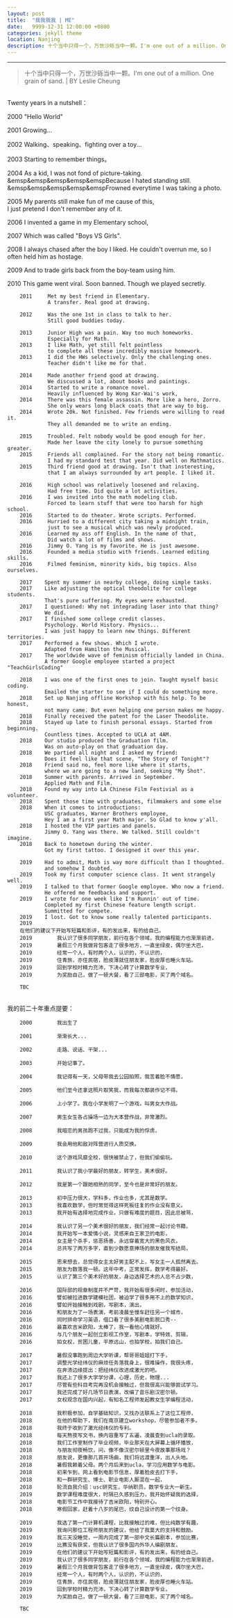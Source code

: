 ```yaml
---
layout: post
title:  "我我我我 | ME"
date:   9999-12-31 12:00:00 +0800
categories: jekyll theme
location: Nanjing
description: 十个当中只得一个，万世沙砾当中一颗。I'm one out of a million. One grain of sand.
---
```

---


> 十个当中只得一个，万世沙砾当中一颗。I'm one out of a million. One grain of sand.
> | BY Leslie Cheung

<br>Twenty years in a nutshell：

2000     "Hello World"
        
2001     Growing...
       
2002     Walking、speaking、fighting over a toy...
        
2003     Starting to remember things。
        
2004     As a kid, I was not fond of picture-taking.
         <br>&emsp&emsp&emsp&emsp&emspBecause I hated standing still.
         <br>&emsp&emsp&emsp&emsp&emspFrowned everytime I was taking a photo.
        
2005     My parents still make fun of me cause of this, 
         <br>        I just pretend I don't remember any of it.
        
2006     I invented a game in my Elementary school,
        
2007     Which was called "Boys VS Girls".
        
2008     I always chased after the boy I liked. 
         He couldn't overrun me,
         so I often held him as hostage.
        
2009     And to trade girls back from the boy-team using him.
        
2010     This game went viral. Soon banned. 
         Though we played secretly.
                    
        2011     Met my best friend in Elementary. 
                 A transfer. Real good at drawing.
        
        2012     Was the one 1st in class to talk to her. 
                 Still good buddies today.
        
        2013     Junior High was a pain. Way too much homeworks. 
                 Especially for Math. 
        2013     I like Math, yet still felt pointless
                 to complete all these incredibly massive homework.
        2013     I did the HWs selectively. Only the challenging ones. 
                 Teacher didn't like me for that.
        
        2014     Made another friend good at drawing. 
                 We discussed a lot, about books and paintings.
        2014     Started to write a romance novel. 
                 Heavily influenced by Wong Kar-Wai's work, 
        2014     There was this female assassin. More like a hero, Zorro.
                 She only wears long black coats that are way to big.
        2014     Wrote 20k. Not finished. Few friends were willing to read it. 
                 They all demanded me to write an ending.
       
        2015     Troubled. Felt nobody would be good enough for her.
                 Made her leave the city lonely to pursue something greater.
        2015     Friends all complained. For the story not being romantic.
                 I had my standard test that year. Did well on Mathmatics.
        2015     Third friend good at drawing. Isn't that insteresting,
                 that I am always surrounded by art people. I liked it.
        
        2016     High school was relatively loosened and relaxing. 
                 Had free time. Did quite a lot activities.
        2016     I was invited into the math modeling club.
                 Forced to learn stuff that were too harsh for high school.
        2016     Started to do theater. Wrote scripts. Performed.
        2016     Hurried to a different city taking a midnight train,
                 just to see a musical which was newly produced.
        2016     Learned my ass off English. In the name of that,
                 Did watch a lot of films and shows.
        2016     Jimmy O. Yang is my favorite. He is just awesome.
        2016     Founded a media studio with friends. Learned editing skills.
        2016     Filmed feminism, minority kids, big topics. Also ourselves. 
        
        2017    Spent my summer in nearby college, doing simple tasks.
        2017    Like adjusting the optical theodolite for college students.
                That's pure suffering. My eyes were exhausted.
        2017    I questioned: Why not integrading laser into that thing? 
                We did.
        2017    I finished some college credit classes. 
                Psychology. World History. Physics...
                I was just happy to learn new things. Different territories.
        2017    Performed a few shows. Which I wrote. 
                Adapted from Hamilton the Musical.
        2017    The worldwide wave of feminism officially landed in China.
                A former Google employee started a project "TeachGirlsCoding"
        
        2018    I was one of the first ones to join. Taught myself basic coding.
                Emailed the starter to see if I could do something more.
        2018    Set up Nanjing offline Workshop with his help. To be honest,
                not many came. But even helping one person makes me happy.
        2018    Finally received the patent for the Laser Theodolite.
        2018    Stayed up late to finish personal essays. Started from beginning.
                Countless times. Accepted to UCLA at 4AM. 
        2018    Our studio produced the Graduation film. 
                Was on auto-play on that graduation day.
        2018    We partied all night and I asked my friend:
                Does it feel like that scene, "The Story of Tonight"?
        2018    Friend said no, feel more like where it starts,
                where we are going to a new land, seeking "My Shot".
        2018    Summer with parents. Arrived in September.
                Applied Math and Film.
        2018    Found my way into LA Chinese Film Festivial as a volunteer.
        2018    Spent those time with graduates, filmmakers and some else
        2018    When it comes to introductions:
                USC graduates, Warner Brothers employee,
                Hey I am a first year Math major. So Glad to know y'all.
        2018    I hosted the VIP parties and panels.
                Jimmy O. Yang was there. We talked. Still couldn't imagine.
        2018    Back to hometown during the winter. 
                Got my first tattoo. I designed it over this year.
      
        2019    Had to admit, Math is way more difficult than I thoughted.
                and somehow I doubted.
        2019    Took my first computer science class. It went strangely well.
        2019    I talked to that former Google employee. Who now a friend.
                He offered me feedbacks and support.
        2019    I wrote for one week like I'm Runnin' out of time.
                Completed my first Chinese feature length script. 
                Summitted for compete.
        2019    I lost. Got to know some really talented participants.
        2019    
        在他们的建议下开始写短篇和影评，有的发出来，有的给自己。
        2019        我认识了很多同学朋友，前行在各个领域，我的编程能力也渐渐前进，
        2019        暑假三个月我做背包客走了很多地方，一直坐绿皮，偶尔坐大巴，
        2019        经常一个人，有时两个人，认识的，不认识的，
        2019        住青旅，亦住民宿，脸皮薄就住朋友家，脸皮厚也睡火车站。
        2019        回到学校时精力充沛，下决心转了计算数学专业，
        2019        为奖励自己，做了一顿大餐，看了三部电影，买了两个域名。
        
        TBC
                              
        


<br>我的前二十年重点提要：

        2000        我出生了
        
        2001        渐渐长大...
        
        2002        走路、说话、干架...
        
        2003        开始记事了。
        
        2004        我记得有一天，父母带我去公园拍照，我苦着脸不情愿，
        
        2005        他们至今还拿这照片取笑我，而我每次都装作记不得。
        
        2006        上小学了。我在小学发明了一个游戏，叫男女大作战。
        
        2007        男生女生各占操场一边为大本营作战，非常激烈。
        
        2008        我暗恋的男孩跑不过我，只能成为我的俘虏，
        
        2009        我会用他和敌对阵营进行人质交换。
        
        2010        这个游戏风靡全校，很快被禁止了，但我们偷偷玩。
        
        2011        我认识了我小学最好的朋友，转学生，美术很好。
        
        2012        我是第一个跟她相熟的同学，至今也是非常好的朋友。
        
        2013        初中压力很大，学科多，作业也多，尤其是数学。
        2013        我喜欢数学，但时常觉得这样死板往复的作业没有意义。
        2013        我开始有选择地完成作业，只做有难度的题目，因此总被骂，
        
        2014        我认识了另一个美术很好的朋友，我们经常一起讨论书籍，
        2014        我开始写一本爱情小说，灵感来自王家卫的电影，
        2014        女主是个杀手，惩恶扬善，永远穿着宽大的黑色风衣，
        2014        总共写了两万多字，直到少数愿意捧场的朋友催我写结局，
        
        2015        思来想去，总觉得女主太好男主配不上，写女主一人孤然离去。
        2015        朋友为数落我一顿。这年中考，正常发挥，数学考得最好。
        2015        认识了第三个美术好的朋友，身边选择艺术的人总不占少数，
        
        2016        国际部的规章制度并不严苛，我开始有很多闲时，参加活动，
        2016        譬如被拉进数学建模社团，被迫学了很多用不上的数学知识，
        2016        譬如开始接触到戏剧，写剧本，演出，
        2016        和朋友为了一场表演，考前凌晨坐慢车赶往另一个城市，
        2016        同时拼命学习英语，借口看了很多美剧电影脱口秀--
        2016        最喜欢吉米欧阳，太棒了，我一看他心情就好。
        2016        与几个朋友一起创立影视工作室，写剧本，学特效、剪辑，
        2016        拍女权，贫困儿童，平原远山，也拍学校，拍我们自己。
        
        2017        暑假没事跑到周边大学听课，帮哥哥姐姐打下手，
        2017        调整光学经纬仪的麻烦任务落我身上，很难操作，我很头疼，
        2017        在奔溃边缘提出：把经纬仪改进成激光的吧。
        2017        我还上了很多大学学分课，心理，历史，物理...
        2017        尽管有些科目考完再没机会接触过，但我很高兴能够尝试学习。
        2017        我还完成了好几场节日表演，改编了音乐剧汉密尔顿。
        2017        女权观念在国内兴起，有知名工程师发起教女生学编程活动，
        
        2018        我积极参加，自学基础知识，又找办法联系上了这位工程师，
        2018        在他的帮助下，我们在南京建立workshop，尽管参加者不多。
        2018        我终于收到了激光经纬仪的专利。
        2018        每天熬夜写文书，换内容重写了五遍，凌晨查到ucla的录取。
        2018        我们工作室制作了毕业视频，毕业那天在大屏幕上循环播放，
        2018        与朋友彻夜畅饮，问，像不像汉密尔顿里今夜故事那场戏？
        2018        朋友说，更像那几首开场曲，我们将远渡重洋，出人头地。
        2018        暑假我赖着父母。两个月后来到ucla，学习应用数学与电影。
        2018        初来乍到，网上看到电影节信息，厚着脸皮去打下手，
        2018        和一群研究生、博士、职业电影人厮混在一起，
        2018        轮流自我介绍：usc研究生，华纳职员，数学专业大一新生。
        2019        数学课程难度很大，时隔已久感到压力，我开始怀疑我的选择，
        2018        电影节工作中我接待了吉米欧阳，特别开心。
        2018        寒假回家，赶着十八岁的尾巴，纹自己设计的第一个纹身。
  
        2019        我选了第一门计算机课程，比我接触过的难，但比纯数学有趣，
        2019        我询问那位工程师朋友的建议，他给了我莫大的支持和鼓励。
        2019        我三天没睡觉，一周内完成了第一部中文长篇剧本，参加比赛，
        2019        比赛没有获奖，但我认识了很多国内外华人编剧朋友，
        2019        在他们的建议下开始写短篇和影评，有的发出来，有的给自己。
        2019        我认识了很多同学朋友，前行在各个领域，我的编程能力也渐渐前进，
        2019        暑假三个月我做背包客走了很多地方，一直坐绿皮，偶尔坐大巴，
        2019        经常一个人，有时两个人，认识的，不认识的，
        2019        住青旅，亦住民宿，脸皮薄就住朋友家，脸皮厚也睡火车站。
        2019        回到学校时精力充沛，下决心转了计算数学专业，
        2019        为奖励自己，做了一顿大餐，看了三部电影，买了两个域名。
        
        TBC
                              
        
